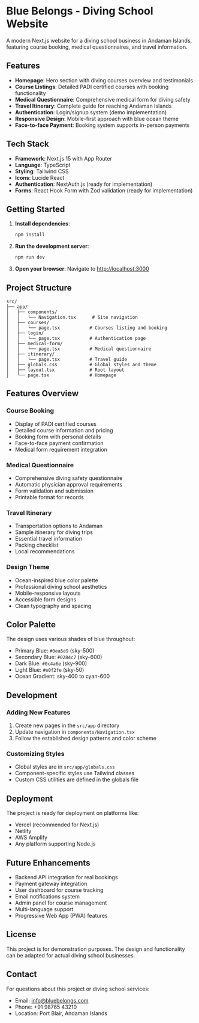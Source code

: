 # Blue Belongs - Diving School Website

A modern Next.js website for a diving school business in Andaman Islands, featuring course booking, medical questionnaires, and travel information.

## Features

- **Homepage**: Hero section with diving courses overview and testimonials
- **Course Listings**: Detailed PADI certified courses with booking functionality
- **Medical Questionnaire**: Comprehensive medical form for diving safety
- **Travel Itinerary**: Complete guide for reaching Andaman Islands
- **Authentication**: Login/signup system (demo implementation)
- **Responsive Design**: Mobile-first approach with blue ocean theme
- **Face-to-face Payment**: Booking system supports in-person payments

## Tech Stack

- **Framework**: Next.js 15 with App Router
- **Language**: TypeScript
- **Styling**: Tailwind CSS
- **Icons**: Lucide React
- **Authentication**: NextAuth.js (ready for implementation)
- **Forms**: React Hook Form with Zod validation (ready for implementation)

## Getting Started

1. **Install dependencies**:
   ```bash
   npm install
   ```

2. **Run the development server**:
   ```bash
   npm run dev
   ```

3. **Open your browser**:
   Navigate to [http://localhost:3000](http://localhost:3000)

## Project Structure

```
src/
├── app/
│   ├── components/
│   │   └── Navigation.tsx      # Site navigation
│   ├── courses/
│   │   └── page.tsx           # Courses listing and booking
│   ├── login/
│   │   └── page.tsx           # Authentication page
│   ├── medical-form/
│   │   └── page.tsx           # Medical questionnaire
│   ├── itinerary/
│   │   └── page.tsx           # Travel guide
│   ├── globals.css            # Global styles and theme
│   ├── layout.tsx             # Root layout
│   └── page.tsx               # Homepage
```

## Features Overview

### Course Booking
- Display of PADI certified courses
- Detailed course information and pricing
- Booking form with personal details
- Face-to-face payment confirmation
- Medical form requirement integration

### Medical Questionnaire
- Comprehensive diving safety questionnaire
- Automatic physician approval requirements
- Form validation and submission
- Printable format for records

### Travel Itinerary
- Transportation options to Andaman
- Sample itinerary for diving trips
- Essential travel information
- Packing checklist
- Local recommendations

### Design Theme
- Ocean-inspired blue color palette
- Professional diving school aesthetics
- Mobile-responsive layouts
- Accessible form designs
- Clean typography and spacing

## Color Palette

The design uses various shades of blue throughout:
- Primary Blue: `#0ea5e9` (sky-500)
- Secondary Blue: `#0284c7` (sky-600)
- Dark Blue: `#0c4a6e` (sky-900)
- Light Blue: `#e0f2fe` (sky-50)
- Ocean Gradient: sky-400 to cyan-600

## Development

### Adding New Features
1. Create new pages in the `src/app` directory
2. Update navigation in `components/Navigation.tsx`
3. Follow the established design patterns and color scheme

### Customizing Styles
- Global styles are in `src/app/globals.css`
- Component-specific styles use Tailwind classes
- Custom CSS utilities are defined in the globals file

## Deployment

The project is ready for deployment on platforms like:
- Vercel (recommended for Next.js)
- Netlify
- AWS Amplify
- Any platform supporting Node.js

## Future Enhancements

- Backend API integration for real bookings
- Payment gateway integration
- User dashboard for course tracking
- Email notifications system
- Admin panel for course management
- Multi-language support
- Progressive Web App (PWA) features

## License

This project is for demonstration purposes. The design and functionality can be adapted for actual diving school businesses.

## Contact

For questions about this project or diving school services:
- Email: info@bluebelongs.com
- Phone: +91 98765 43210
- Location: Port Blair, Andaman Islands
